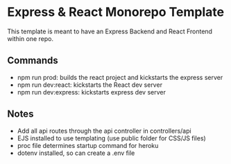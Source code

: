 # Express & React Monorepo Template

This template is meant to have an Express Backend and React Frontend within one repo.

## Commands

- npm run prod: builds the react project and kickstarts the express server
- npm run dev:react: kickstarts the React dev server
- npm run dev:express: kickstarts express dev server

## Notes

- Add all api routes through the api controller in controllers/api
- EJS installed to use templating (use public folder for CSS/JS files)
- proc file determines startup command for heroku
- dotenv installed, so can create a .env file